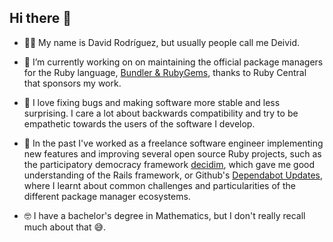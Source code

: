## Hi there 👋

- 🤷‍♂️ My name is David Rodríguez, but usually people call me Deivid.

- 🔭 I’m currently working on on maintaining the official package managers for the Ruby language, [Bundler & RubyGems](https://github.com/rubygems/rubygems), thanks to Ruby Central that sponsors my work.

- 🐛 I love fixing bugs and making software more stable and less surprising. I care a lot about backwards compatibility and try to be empathetic towards the users of the software I develop.

- 📆 In the past I've worked as a freelance software engineer implementing new features and improving several open source Ruby projects, such as the participatory democracy framework [decidim](https://github.com/decidim/decidim), which gave me good understanding of the Rails framework, or Github's [Dependabot Updates](https://github.com/dependabot/dependabot-core/), where I learnt about common challenges and particularities of the different package manager ecosystems.

- 🤓 I have a bachelor's degree in Mathematics, but I don't really recall much about that 😅.
